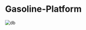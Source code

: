 # Gasoline-Platform
![db](https://user-images.githubusercontent.com/85298150/156169932-7a894855-2681-45fe-80c3-bdfd00804109.png)
